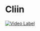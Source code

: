 # Cliin
[![Video Label](http://img.youtube.com/vi/beBnQ_L4n5o/0.jpg)](https://youtu.be/beBnQ_L4n5o)
